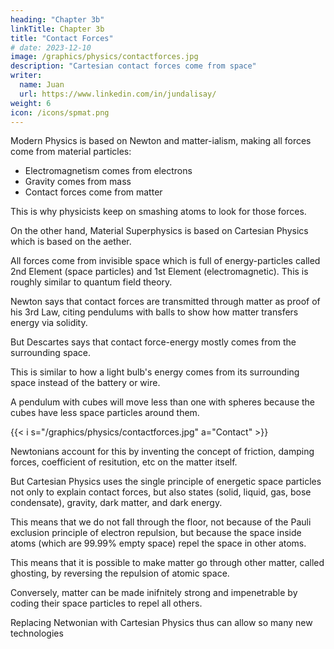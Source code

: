 ```yaml
---
heading: "Chapter 3b"
linkTitle: Chapter 3b
title: "Contact Forces"
# date: 2023-12-10
image: /graphics/physics/contactforces.jpg
description: "Cartesian contact forces come from space"
writer:
  name: Juan
  url: https://www.linkedin.com/in/jundalisay/
weight: 6
icon: /icons/spmat.png
---
```



Modern Physics is based on Newton and matter-ialism, making all forces come from material particles:
- Electromagnetism comes from electrons
- Gravity comes from mass
- Contact forces come from matter

This is why physicists keep on smashing atoms to look for those forces. 

On the other hand, Material Superphysics is based on Cartesian Physics which is based on the aether.

All forces come from invisible space which is full of energy-particles called 2nd Element (space particles) and 1st Element (electromagnetic). This is roughly similar to quantum field theory. 

Newton says that contact forces are transmitted through matter as proof of his 3rd Law, citing pendulums with balls to show how matter transfers energy via solidity.

But Descartes says that contact force-energy mostly comes from the surrounding space. 

This is similar to how a light bulb's energy comes from its surrounding space instead of the battery or wire. 

A pendulum with cubes will move less than one with spheres because the cubes have less space particles around them. 

{{< i s="/graphics/physics/contactforces.jpg" a="Contact" >}}


Newtonians account for this by inventing the concept of friction, damping forces, coefficient of resitution, etc on the matter itself.

But Cartesian Physics uses the single principle of energetic space particles not only to explain contact forces, but also states (solid, liquid, gas, bose condensate), gravity, dark matter, and dark energy. 

This means that we do not fall through the floor, not because of the Pauli exclusion principle of electron repulsion, but because the space inside atoms (which are 99.99% empty space) repel the space in other atoms.

This means that it is possible to make matter go through other matter, called ghosting, by reversing the repulsion of atomic space. 

Conversely, matter can be made inifnitely strong and impenetrable by coding their space particles to repel all others.   

Replacing Netwonian with Cartesian Physics thus can allow so many new technologies
